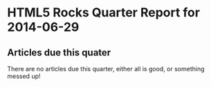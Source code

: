 HTML5 Rocks Quarter Report for 2014-06-29
=========================================

Articles due this quater
------------------------

There are no articles due this quarter, either all is good, or something messed up!

